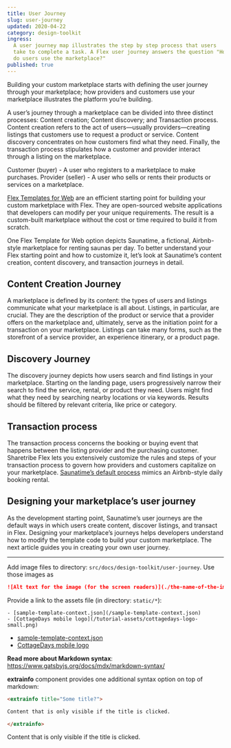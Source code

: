 ```yaml
---
title: User Journey
slug: user-journey
updated: 2020-04-22
category: design-toolkit
ingress:
  A user journey map illustrates the step by step process that users
  take to complete a task. A Flex user journey answers the question "How
  do users use the marketplace?"
published: true
---
```


Building your custom marketplace starts with defining the user journey
through your marketplace; how providers and customers use your
marketplace illustrates the platform you’re building.

A user’s journey through a marketplace can be divided into three
distinct processes: Content creation; Content discovery; and Transaction
process. Content creation refers to the act of users—usually
providers—creating listings that customers use to request a product or
service. Content discovery concentrates on how customers find what they
need. Finally, the transaction process stipulates how a customer and
provider interact through a listing on the marketplace.

Customer (buyer) - A user who registers to a marketplace to make
purchases. Provider (seller) - A user who sells or rents their products
or services on a marketplace.

[Flex Templates for Web](/background/concepts/#flex-templates-for-web-ftw)
are an efficient starting point for building your custom marketplace
with Flex. They are open-sourced website applications that developers
can modify per your unique requirements. The result is a custom-built
marketplace without the cost or time required to build it from scratch.

One Flex Template for Web option depicts Saunatime, a fictional,
Airbnb-style marketplace for renting saunas per day. To better
understand your Flex starting point and how to customize it, let’s look
at Saunatime’s content creation, content discovery, and transaction
journeys in detail.

## Content Creation Journey

A marketplace is defined by its content: the types of users and listings
communicate what your marketplace is all about. Listings, in particular,
are crucial. They are the description of the product or service that a
provider offers on the marketplace and, ultimately, serve as the
initiation point for a transaction on your marketplace. Listings can
take many forms, such as the storefront of a service provider, an
experience itinerary, or a product page.

## Discovery Journey

The discovery journey depicts how users search and find listings in your
marketplace. Starting on the landing page, users progressively narrow
their search to find the service, rental, or product they need. Users
might find what they need by searching nearby locations or via keywords.
Results should be filtered by relevant criteria, like price or category.

## Transaction process

The transaction process concerns the booking or buying event that
happens between the listing provider and the purchasing customer.
Sharetribe Flex lets you extensively customize the rules and steps of
your transaction process to govern how providers and customers
capitalize on your marketplace.
[Saunatime’s default process](https://www.sharetribe.com/docs/background/transaction-process/)
mimics an Airbnb-style daily booking rental.

## Designing your marketplace’s user journey

As the development starting point, Saunatime’s user journeys are the
default ways in which users create content, discover listings, and
transact in Flex. Designing your marketplace’s journeys helps developers
understand how to modify the template code to build your custom
marketplace. The next article guides you in creating your own user
journey.

---

Add image files to directory: `src/docs/design-toolkit/user-journey`.
Use those images as

```md
![Alt text for the image (for the screen readers)](./the-name-of-the-image.png)
```

Provide a link to the assets file (in directory: `static/*`):

```
- [sample-template-context.json](/sample-template-context.json)
- [CottageDays mobile logo](/tutorial-assets/cottagedays-logo-small.png)
```

- [sample-template-context.json](/sample-template-context.json)
- [CottageDays mobile logo](/tutorial-assets/cottagedays-logo-small.png)

**Read more about Markdown syntax**:<br />
https://www.gatsbyjs.org/docs/mdx/markdown-syntax/

**extrainfo** component provides one additional syntax option on top of
markdown:

```md
<extrainfo title="Some title?">

Content that is only visible if the title is clicked.

</extrainfo>
```

<extrainfo title="Some title?">

Content that is only visible if the title is clicked.

</extrainfo>
